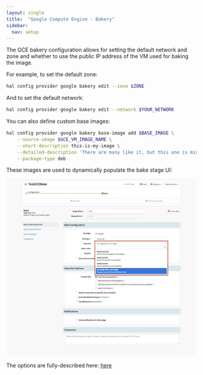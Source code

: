 ```yaml
---
layout: single
title:  "Google Compute Engine - Bakery"
sidebar:
  nav: setup
---
```


The GCE bakery configuration allows for setting the default network and zone and whether to use the public IP
address of the VM used for baking the image.

For example, to set the default zone:

```bash
hal config provider google bakery edit --zone $ZONE
```

And to set the default network:

```bash
hal config provider google bakery edit --network $YOUR_NETWORK
```

You can also define custom base images:

```bash
hal config provider google bakery base-image add $BASE_IMAGE \
    --source-image $GCE_VM_IMAGE_NAME \
    --short-description this-is-my-image \
    --detailed-description 'There are many like it, but this one is mine.' \
    --package-type deb
```

These images are used to dynamically populate the bake stage UI:

![](bake_ui_base_images.png)

The options are fully-described here:
[here](/reference/halyard/commands/#hal-config-provider-google-bakery)
